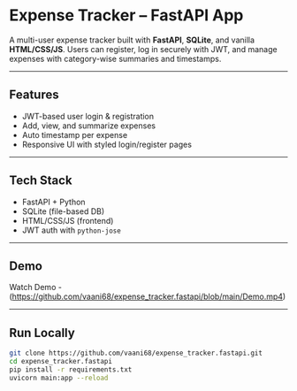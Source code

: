 # Expense Tracker – FastAPI App

A multi-user expense tracker built with **FastAPI**, **SQLite**, and vanilla **HTML/CSS/JS**. Users can register, log in securely with JWT, and manage expenses with category-wise summaries and timestamps.

---

## Features
- JWT-based user login & registration
- Add, view, and summarize expenses
- Auto timestamp per expense
- Responsive UI with styled login/register pages

---

## Tech Stack
- FastAPI + Python
- SQLite (file-based DB)
- HTML/CSS/JS (frontend)
- JWT auth with `python-jose`

---

## Demo
Watch Demo -(https://github.com/vaani68/expense_tracker.fastapi/blob/main/Demo.mp4) 

---

## Run Locally

```bash
git clone https://github.com/vaani68/expense_tracker.fastapi.git
cd expense_tracker.fastapi
pip install -r requirements.txt
uvicorn main:app --reload
